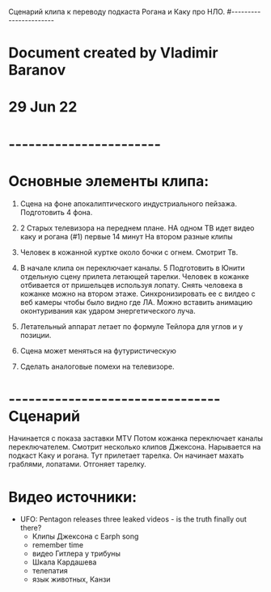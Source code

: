 Сценарий клипа к переводу подкаста Рогана и Каку про НЛО.
#-----------------------
# Document created by Vladimir Baranov
# 29 Jun 22
# -----------------------

# Основные элементы клипа:
1. Сцена на фоне апокалиптического индустриального пейзажа. Подготовить 4 фона.

2. 2 Старых телевизора на переднем плане.
НА одном ТВ идет видео каку и рогана (#1) первые 14 минут
На втором разные клипы
3. Человек в кожанной куртке около бочки с огнем. Смотрит Тв.
4. В начале клипа он переключает каналы. 
5 Подготовить в Юнити отдельную сцену прилета летающей тарелки.
Человек в кожанке отбивается от пришельцев используя лопату.
Снять человека в кожанке можно на втором этаже.
Синхронизировать ее с вилдео с веб камеры чтобы было видно где ЛА.
Можно вставить анимацию оконтуривания как ударом энергетического луча.
6. Летательный аппарат летает по формуле Тейлора для углов и y позиции.
7. Сцена может меняться на футуристическую
8. Сделать аналоговые помехи на телевизоре.

# -------------------------------- Сценарий
Начинается с показа заставки MTV
Потом кожанка переключает каналы переключателем.
Смотрит несколько клипов Джексона.
Нарывается на подкаст Каку и рогана.
Тут прилетает тарелка.
Он начинает махать граблями, лопатами.
Отгоняет тарелку.


# Видео источники:
* UFO: Pentagon releases three leaked videos - is the truth finally out there?
	* Клипы Джексона с Earph song 
	* remember time 
	* видео Гитлера у трибуны
	* Шкала Кардашева
	* телепатия
	* язык животных, Канзи
